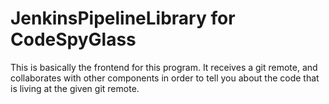 # JenkinsPipelineLibrary for CodeSpyGlass

This is basically the frontend for this program. It receives a git remote,
and collaborates with other components in order to tell you about the code
that is living at the given git remote.

